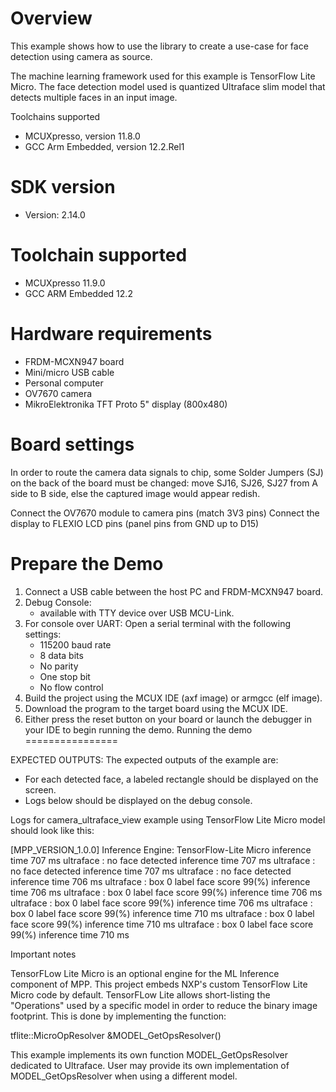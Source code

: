 Overview
========

This example shows how to use the library to create a use-case for
face detection using camera as source.

The machine learning framework used for this example is TensorFlow Lite Micro.
The face detection model used is quantized Ultraface slim model that detects multiple faces in an input image.

Toolchains supported
- MCUXpresso, version 11.8.0
- GCC Arm Embedded, version 12.2.Rel1


SDK version
===========
- Version: 2.14.0

Toolchain supported
===================
- MCUXpresso  11.9.0
- GCC ARM Embedded  12.2

Hardware requirements
=====================
- FRDM-MCXN947 board
- Mini/micro USB cable
- Personal computer
- OV7670 camera
- MikroElektronika TFT Proto 5" display (800x480)

Board settings
==============
In order to route the camera data signals to chip,
some Solder Jumpers (SJ) on the back of the board must be changed:
move SJ16, SJ26, SJ27 from A side to B side,
else the captured image would appear redish.

Connect the OV7670 module to camera pins (match 3V3 pins)
Connect the display to FLEXIO LCD pins (panel pins from GND up to D15)

Prepare the Demo
================
1. Connect a USB cable between the host PC and FRDM-MCXN947 board.
2. Debug Console:
   - available with TTY device over USB MCU-Link. 
3. For console over UART: Open a serial terminal with the following settings:
   - 115200 baud rate
   - 8 data bits
   - No parity
   - One stop bit
   - No flow control
4. Build the project using the MCUX IDE (axf image) or armgcc (elf image).
5. Download the program to the target board using the MCUX IDE.
6. Either press the reset button on your board or launch the debugger in your IDE to begin running the demo.
Running the demo
================

EXPECTED OUTPUTS:
The expected outputs of the example are:
- For each detected face, a labeled rectangle should be displayed on the screen.
- Logs below should be displayed on the debug console.

Logs for camera_ultraface_view example using TensorFlow Lite Micro model should look like this:

[MPP_VERSION_1.0.0]
Inference Engine: TensorFlow-Lite Micro
inference time 707 ms
ultraface : no face detected
inference time 707 ms
ultraface : no face detected
inference time 707 ms
ultraface : no face detected
inference time 706 ms
ultraface : box 0 label face score 99(%)
inference time 706 ms
ultraface : box 0 label face score 99(%)
inference time 706 ms
ultraface : box 0 label face score 99(%)
inference time 706 ms
ultraface : box 0 label face score 99(%)
inference time 710 ms
ultraface : box 0 label face score 99(%)
inference time 710 ms
ultraface : box 0 label face score 99(%)
inference time 710 ms

Important notes

TensorFLow Lite Micro is an optional engine for the ML Inference component of MPP.
This project embeds NXP's custom TensorFlow Lite Micro code by default.
TensorFLow Lite allows short-listing the "Operations" used by a specific model in order to reduce the binary image footprint.
This is done by implementing the function:

tflite::MicroOpResolver &MODEL_GetOpsResolver()

This example implements its own function MODEL_GetOpsResolver dedicated to Ultraface.
User may provide its own implementation of MODEL_GetOpsResolver when using a different model.
